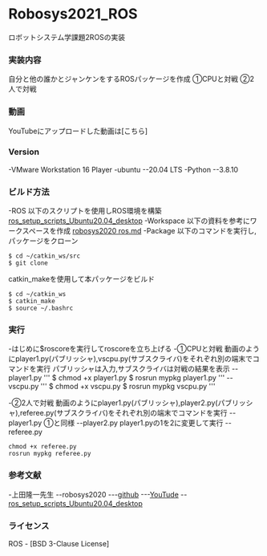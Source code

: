 # Robosys2021_ROS
ロボットシステム学課題2ROSの実装

### 実装内容
自分と他の誰かとジャンケンをするROSパッケージを作成
①CPUと対戦
②2人で対戦

### 動画
YouTubeにアップロードした動画は[こちら]

### Version
-VMware Workstation 16 Player
-ubuntu
--20.04 LTS
-Python
--3.8.10

### ビルド方法
-ROS
以下のスクリプトを使用しROS環境を構築
[ros_setup_scripts_Ubuntu20.04_desktop](https://github.com/ryuichiueda/ros_setup_scripts_Ubuntu20.04_desktop)
-Workspace
以下の資料を参考にワークスペースを作成
[robosys2020 ros.md](https://github.com/ryuichiueda/robosys2020/blob/master/md/ros.md)
-Package
以下のコマンドを実行し,パッケージをクローン
```
$ cd ~/catkin_ws/src
$ git clone 
```
catkin_makeを使用して本パッケージをビルド
```
$ cd ~/catkin_ws
$ catkin_make
$ source ~/.bashrc
```
### 実行
-はじめに$roscoreを実行してroscoreを立ち上げる
-①CPUと対戦
動画のようにplayer1.py(パブリッシャ),vscpu.py(サブスクライバ)をそれぞれ別の端末でコマンドを実行
パブリッシャは入力,サブスクライバは対戦の結果を表示
--player1.py
'''
$ chmod +x player1.py
$ rosrun mypkg player1.py
'''
--vscpu.py
'''
$ chmod +x vscpu.py
$ rosrun mypkg vscpu.py
'''

-②2人で対戦
動画のようにplayer1.py(パブリッシャ),player2.py(パブリッシャ),referee.py(サブスクライバ)をそれぞれ別の端末でコマンドを実行
--player1.py
①と同様
--player2.py
player1.pyの1を2に変更して実行
--referee.py
```
chmod +x referee.py
rosrun mypkg referee.py
```

### 参考文献
-上田隆一先生
--robosys2020
---[github](https://github.com/ryuichiueda/robosys2020)
---[YouTude](https://youtu.be/PL85Pw_zQH0)
--[ros_setup_scripts_Ubuntu20.04_desktop](https://github.com/ryuichiueda/ros_setup_scripts_Ubuntu20.04_desktop)

### ライセンス
ROS - [BSD 3-Clause License]
